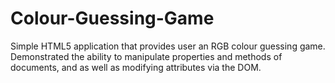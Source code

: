 # Colour-Guessing-Game
  Simple HTML5 application that provides user an RGB colour guessing game.
  Demonstrated the ability to manipulate properties and methods of documents, and as well as modifying attributes via the DOM.

